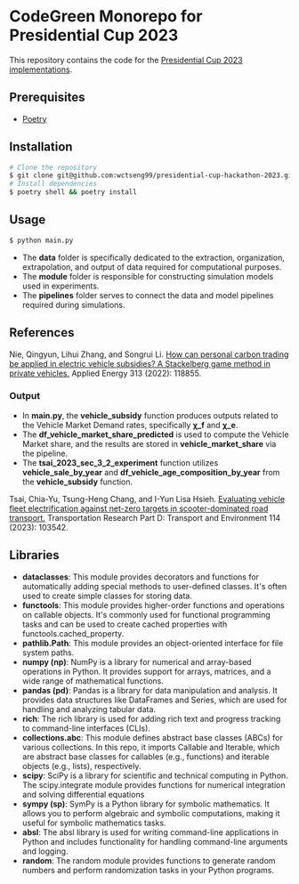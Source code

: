 # CodeGreen Monorepo for Presidential Cup 2023

This repository contains the code for the [Presidential Cup 2023 implementations](https://drive.google.com/drive/folders/1N6BmysFX87uxfQ4h3tGMTNv7paUDfCUa?usp=share_link).

## Prerequisites

- [Poetry](https://python-poetry.org/docs/#installation)

## Installation

```bash
# Clone the repository
$ git clone git@github.com:wctseng99/presidential-cup-hackathon-2023.git && cd presidential-cup-hackathon-2023
# Install dependencies
$ poetry shell && poetry install
```

## Usage

```bash
$ python main.py
```
- The **data** folder is specifically dedicated to the extraction, organization, extrapolation, and output of data required for computational purposes.
- The **module** folder is responsible for constructing simulation models used in experiments.
- The **pipelines** folder serves to connect the data and model pipelines required during simulations.

## References
Nie, Qingyun, Lihui Zhang, and Songrui Li.
[How can personal carbon trading be applied in electric vehicle subsidies? A Stackelberg game method in private vehicles.](https://www.sciencedirect.com/science/article/abs/pii/S0306261922002914) Applied Energy 313 (2022): 118855.

### Output
- In **main.py**, the **vehicle_subsidy** function produces outputs related to the Vehicle Market Demand rates, specifically **χ_f** and **χ_e**.
- The **df_vehicle_market_share_predicted** is used to compute the Vehicle Market share, and the results are stored in **vehicle_market_share** via the pipeline.
- The **tsai_2023_sec_3_2_experiment** function utilizes **vehicle_sale_by_year** and **df_vehicle_age_composition_by_year** from the **vehicle_subsidy** function.

Tsai, Chia-Yu, Tsung-Heng Chang, and I-Yun Lisa Hsieh.
[Evaluating vehicle fleet electrification against net-zero targets in scooter-dominated road transport.](https://www.sciencedirect.com/science/article/pii/S1361920922003686) Transportation Research Part D: Transport and Environment 114 (2023): 103542.

## Libraries

- **dataclasses**: This module provides decorators and functions for automatically adding special methods to user-defined classes. It's often used to create simple classes for storing data.
- **functools**: This module provides higher-order functions and operations on callable objects. It's commonly used for functional programming tasks and can be used to create cached properties with functools.cached_property.
- **pathlib.Path**: This module provides an object-oriented interface for file system paths. 
- **numpy (np)**: NumPy is a library for numerical and array-based operations in Python. It provides support for arrays, matrices, and a wide range of mathematical functions.
- **pandas (pd)**: Pandas is a library for data manipulation and analysis. It provides data structures like DataFrames and Series, which are used for handling and analyzing tabular data.
- **rich**: The rich library is used for adding rich text and progress tracking to command-line interfaces (CLIs).
- **collections.abc**: This module defines abstract base classes (ABCs) for various collections. In this repo, it imports Callable and Iterable, which are abstract base classes for callables (e.g., functions) and iterable objects (e.g., lists), respectively.
- **scipy**: SciPy is a library for scientific and technical computing in Python. The scipy.integrate module provides functions for numerical integration and solving differential equations
- **sympy (sp)**: SymPy is a Python library for symbolic mathematics. It allows you to perform algebraic and symbolic computations, making it useful for symbolic mathematics tasks.
- **absl**: The absl library is used for writing command-line applications in Python and includes functionality for handling command-line arguments and logging. 
- **random**: The random module provides functions to generate random numbers and perform randomization tasks in your Python programs. 
